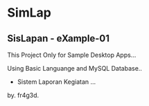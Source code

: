# SimLap
SisLapan - eXample-01
----------------
This Project Only for Sample Desktop Apps...

Using Basic Languange and MySQL Database..

- Sistem Laporan Kegiatan ...

by. fr4g3d.
